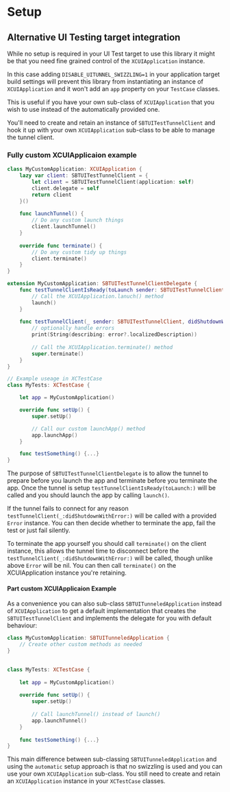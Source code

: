 # Setup

## Alternative UI Testing target integration

While no setup is required in your UI Test target to use this library it might be that you need fine grained control of the `XCUIApplication` instance. 

In this case adding `DISABLE_UITUNNEL_SWIZZLING=1` in your application target build settings will prevent this library from instantiating an instance of `XCUIApplication` and it won't add an `app` property on your `TestCase` classes.

This is useful if you have your own sub-class of `XCUIApplication` that you wish to use instead of the automatically provided one.

You'll need to create and retain an instance of `SBTUITestTunnelClient` and hook it up with your own `XCUIApplication` sub-class to be able to manage the tunnel client.

### Fully custom XCUIApplicaion example 

```swift
class MyCustomApplication: XCUIApplication {
    lazy var client: SBTUITestTunnelClient = {
        let client = SBTUITestTunnelClient(application: self)
        client.delegate = self
        return client
    }()
    
    func launchTunnel() {
        // Do any custom launch things
        client.launchTunnel()
    }
    
    override func terminate() {
        // Do any custom tidy up things
        client.terminate()
    }
}

extension MyCustomApplication: SBTUITestTunnelClientDelegate {
    func testTunnelClientIsReady(toLaunch sender: SBTUITestTunnelClient) {
        // Call the XCUIApplication.lanuch() method
        launch()
    }
    
    func testTunnelClient(_ sender: SBTUITestTunnelClient, didShutdownWithError error: Error?) {
        // optionally handle errors
        print(String(describing: error?.localizedDescription))
        
        // Call the XCUIApplication.terminate() method
        super.terminate()
    }
}

// Example useage in XCTestCase
class MyTests: XCTestCase {

    let app = MyCustomApplication()

    override func setUp() {
        super.setUp()

        // Call our custom launchApp() method
        app.launchApp()
    }

    func testSomething() {...}
}
```

The purpose of `SBTUITestTunnelClientDelegate` is to allow the tunnel to prepare before you launch the app and terminate before you terminate the app. Once the tunnel is setup `testTunnelClientIsReady(toLaunch:)` will be called and you should launch the app by calling `launch()`. 

If the tunnel fails to connect for any reason `testTunnelClient(_:didShutdownWithError:)` will be called with a provided `Error` instance. You can then decide whether to terminate the app, fail the test or just fail silently.

To terminate the app yourself you should call `terminate()` on the client instance, this allows the tunnel time to disconnect before the `testTunnelClient(_:didShutdownWithError:)` will be called, though unlike above `Error` will be nil. You can then call `terminate()` on the XCUIApplication instance you're retaining.

#### Part custom XCUIApplicaion Example 

As a convenience you can also sub-class `SBTUITunneledApplication` instead of `XCUIApplication` to get a default implementation that creates the `SBTUITestTunnelClient` and implements the delegate for you with default behaviour:

```swift
class MyCustomApplication: SBTUITunneledApplication {
    // Create other custom methods as needed
}

    
class MyTests: XCTestCase {
    
    let app = MyCustomApplication()
    
    override func setUp() {
        super.setUp()
    
        // Call launchTunnel() instead of launch()
        app.launchTunnel()
    }
    
    func testSomething() {...}
}
```

This main difference between sub-classing `SBTUITunneledApplication` and using the `automatic` setup approach is that no swizzling is used and you can use your own `XCUIApplication` sub-class. You still need to create and retain an `XCUIApplication` instance in your `XCTestCase` classes.